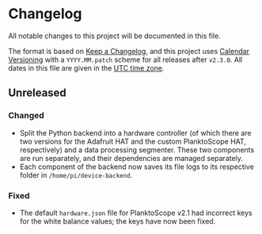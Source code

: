 # Changelog

All notable changes to this project will be documented in this file.

The format is based on [Keep a Changelog](https://keepachangelog.com/en/1.0.0/),
and this project uses [Calendar Versioning](https://calver.org/) with a `YYYY.MM.patch` scheme
for all releases after `v2.3.0`.
All dates in this file are given in the [UTC time zone](https://en.wikipedia.org/wiki/Coordinated_Universal_Time).

## Unreleased

### Changed

- Split the Python backend into a hardware controller (of which there are two versions for the Adafruit HAT and the custom PlanktoScope HAT, respectively) and a data processing segmenter. These two components are run separately, and their dependencies are managed separately.
- Each component of the backend now saves its file logs to its respective folder in `/home/pi/device-backend`.

### Fixed

- The default `hardware.json` file for PlanktoScope v2.1 had incorrect keys for the white balance values; the keys have now been fixed.
